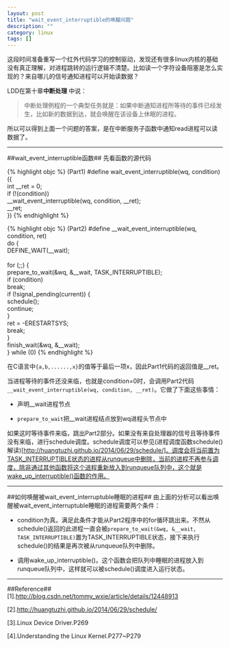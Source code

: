 ```yaml
---
layout: post
title: "wait_event_interruptible的唤醒问题"
description: ""
category: linux
tags: []
---
```

这段时间准备重写一个红外代码学习的控制驱动，发现还有很多linux内核的基础没有真正理解，对进程跳转的运行逻辑不清楚。比如读一个字符设备阻塞是怎么实现的？来自哪儿的信号通知进程可以开始读数据？

LDD在第十章**中断处理** 中说：

> 中断处理例程的一个典型任务就是：如果中断通知进程所等待的事件已经发生，比如新的数据到达，就会唤醒在该设备上休眠的进程。

所以可以得到上面一个问题的答案，是在中断服务子函数中通知read进程可以读数据了。

--------------------------------------------------------------------
##wait_event_interruptible函数##
先看函数的源代码

{% highlight objc %}
(Part1)
#define wait_event_interruptible(wq, condition)     \
({                           \
    int __ret = 0;                  \
    if (!(condition))          \
        __wait_event_interruptible(wq, condition, __ret);                                                                                            \
    __ret;             \
})
{% endhighlight %}

{% highlight objc %}
(Part2)
#define __wait_event_interruptible(wq, condition, ret)                                                                                            \
do {                  \
    DEFINE_WAIT(__wait);   \
                            \
    for (;;) {              \
        prepare_to_wait(&wq, &__wait, TASK_INTERRUPTIBLE); \
        if (condition)        \
            break;            \
        if (!signal_pending(current)) {    \
            schedule();       \
            continue;            \
        }                   \
        ret = -ERESTARTSYS;   \
        break;        \
    }                  \
    finish_wait(&wq, &__wait);   \
} while (0)
{% endhighlight %}


在C语言中`{a,b,......,x}`的值等于最后一项x，因此Part1代码的返回值是__ret。

当进程等待的事件还没来临，也就是condition=0时，会调用Part2代码`__wait_event_interruptible(wq, condition, __ret)`。它做了下面这些事情：

+ 声明__wait进程节点

+ `prepare_to_wait`把__wait进程结点放到wq进程头节点中

如果这时等待事件来临，跳出Part2部分。如果没有来自处理器的信号且等待事件没有来临，进行schedule调度。schedule调度可以参见(进程调度函数schedule()解读)[http://huangtuzhi.github.io/2014/06/29/schedule/]。调度会将当前置为TASK_INTERRUPTIBLE状态的进程从runqueue中删除，当前的进程不再参与调度，除非通过其他函数将这个进程重新放入到runqueue队列中，这个就是wake_up_interruptible()函数的作用。

------------------------------------------------------------------
##如何唤醒被wait_event_interruptuble睡眠的进程##
由上面的分析可以看出唤醒被wait_event_interruptuble睡眠的进程需要两个条件：
+ condition为真。满足此条件才能从Part2程序中的for循环跳出来。不然从schedule()返回的此进程一直会被`prepare_to_wait(&wq, &__wait, TASK_INTERRUPTIBLE)`置为TASK_INTERRUPTIBLE状态，接下来执行schedule()的结果是再次被从runqueue队列中删除。

+ 调用wake_up_interruptible()。这个函数会把队列中睡眠的进程放入到runqueue队列中，这样就可以被schedule()调度进入运行状态。

--------------------------------------------------------------------
##Reference##
[1].http://blog.csdn.net/tommy_wxie/article/details/12448913

[2].http://huangtuzhi.github.io/2014/06/29/schedule/

[3].Linux Device Driver.P269

[4].Understanding the Linux Kernel.P277~P279

